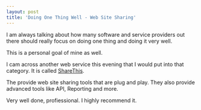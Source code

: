 ```yaml
---
layout: post
title: 'Doing One Thing Well - Web Site Sharing'
---
```

I am always talking about how many software and service providers out there should really focus on doing one thing and doing it very well.<p></p>
This is a personal goal of mine as well.<p></p>
I cam across another web service this evening that I would put into that category. It is called <a href="http://sharethis.com/publishers/">ShareThis</a>.<p></p>
The provide web site sharing tools that are plug and play. They also provide advanced tools like API, Reporting and more.<p></p>
Very well done, profiessional. I highly recommend it.
